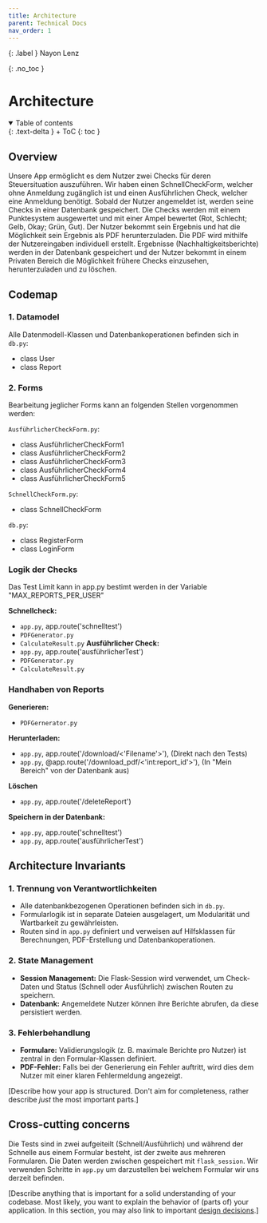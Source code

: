 ```yaml
---
title: Architecture
parent: Technical Docs
nav_order: 1
---
```


{: .label }
Nayon Lenz

{: .no_toc }
# Architecture

<!-- {: .attention }
> This page describes how the application is structured and how important parts of the app work. It should give a new-joiner sufficient technical knowledge for contributing to the codebase.
> 
> See [this blog post](https://matklad.github.io/2021/02/06/ARCHITECTURE.md.html) for an explanation of the concept and these examples:
>
> + <https://github.com/rust-lang/rust-analyzer/blob/master/docs/dev/architecture.md>
> + <https://github.com/Uriopass/Egregoria/blob/master/ARCHITECTURE.md>
> + <https://github.com/davish/obsidian-full-calendar/blob/main/src/README.md>
> 
> For structural and behavioral illustration, you might want to leverage [Mermaid](../ui-components.md), e.g., by charting common [C4](https://c4model.com/) or [UML](https://www.omg.org/spec/UML) diagrams.
> 
>
> You may delete this `attention` box. -->

<details open markdown="block">
{: .text-delta }
<summary>Table of contents</summary>
+ ToC
{: toc }
</details>

## Overview

Unsere App ermöglicht es dem Nutzer zwei Checks für deren Steuersituation auszuführen. Wir haben einen SchnellCheckForm, welcher ohne Anmeldung zugänglich ist und einen Ausführlichen Check, welcher eine Anmeldung benötigt. Sobald der Nutzer angemeldet ist, werden seine Checks in einer Datenbank gespeichert. Die Checks werden mit einem Punktesystem ausgewertet und mit einer Ampel bewertet (Rot, Schlecht; Gelb, Okay; Grün, Gut). Der Nutzer bekommt sein Ergebnis und hat die Möglichkeit sein Ergebnis als PDF herunterzuladen. Die PDF wird mithilfe der Nutzereingaben individuell erstellt. Ergebnisse (Nachhaltigkeitsberichte) werden in der Datenbank gespeichert und der Nutzer bekommt in einem Privaten Bereich die Möglichkeit frühere Checks einzusehen, herunterzuladen und zu löschen.

<!-- Die User Journey sieht wie folgt aus:

```mermaid
journey
    title SchnellCheckForm
    section Nicht angemeldet
      Check wählen: 6
      Check ausfüllen: 4
      Ergebnisse einholen: 3
    section Angemeldet
      Checks einsehen: 2
      Checks bearbeiten: 5
``` -->



<!-- [Give a high-level overview of what your app does and how it achieves it: similar to the value proposition, but targeted at a fellow developer who wishes to contribute.] -->

## Codemap

### 1. Datamodel
Alle Datenmodell-Klassen und Datenbankoperationen befinden sich in `db.py`:
- class User 
- class Report

### 2. Forms
Bearbeitung jeglicher Forms kann an folgenden Stellen vorgenommen werden:

`AusführlicherCheckForm.py`:
- class AusführlicherCheckForm1
- class AusführlicherCheckForm2
- class AusführlicherCheckForm3
- class AusführlicherCheckForm4
- class AusführlicherCheckForm5

`SchnellCheckForm.py`:
- class SchnellCheckForm

`db.py`:
- class RegisterForm
- class LoginForm

### Logik der Checks
Das Test Limit kann in app.py bestimt werden in der Variable "MAX_REPORTS_PER_USER"

**Schnellcheck:**
- `app.py`, app.route('schnelltest')
- `PDFGenerator.py`
- `CalculateResult.py`
**Ausführlicher Check:**
- `app.py`, app.route('ausführlicherTest')
- `PDFGenerator.py`
- `CalculateResult.py`

### Handhaben von Reports

**Generieren:**
- `PDFGernerator.py`

**Herunterladen:**
- `app.py`, app.route('/download/<'Filename'>'), (Direkt nach den Tests)
- `app.py`, @app.route('/download_pdf/<'int:report_id'>'), (In "Mein Bereich" von der Datenbank aus)

**Löschen**
- `app.py`, app.route('/deleteReport')

**Speichern in der Datenbank:**
- `app.py`, app.route('schnelltest')
- `app.py`, app.route('ausführlicherTest')

## Architecture Invariants

### 1. Trennung von Verantwortlichkeiten
- Alle datenbankbezogenen Operationen befinden sich in `db.py`.
- Formularlogik ist in separate Dateien ausgelagert, um Modularität und Wartbarkeit zu gewährleisten.
- Routen sind in `app.py` definiert und verweisen auf Hilfsklassen für Berechnungen, PDF-Erstellung und Datenbankoperationen.

### 2. State Management
- **Session Management:** Die Flask-Session wird verwendet, um Check-Daten und Status (Schnell oder Ausführlich) zwischen Routen zu speichern.
- **Datenbank:** Angemeldete Nutzer können ihre Berichte abrufen, da diese persistiert werden.

### 3. Fehlerbehandlung
- **Formulare:** Validierungslogik (z. B. maximale Berichte pro Nutzer) ist zentral in den Formular-Klassen definiert.
- **PDF-Fehler:** Falls bei der Generierung ein Fehler auftritt, wird dies dem Nutzer mit einer klaren Fehlermeldung angezeigt.


<!-- Unsere App läuft wie folgt ab:
### 1. Homepage
 Auf der Index Route (Die Startseite) bekommt der Nutzer einige Informationen und die Möglichkeit sich anzumelden, zu registrieren, den Schnelltest zu starten und unter der Bedingung, das er angemeldet ist den ausführlichen Test zu starten (Wenn nicht angemeldet wird er zum login weitergeleitet). Falls der Nutzer bereits angemeldet ist, kann er ebenfalls in der navbar zu "Mein Bereich" navigieren oder sich abmelden. 

### 2. Schnelltest
Der Nutzer wird sobald er den Schnelltest button drückt mit der Schnelltest Route, zum weitergeleitet. Falls der Nutzer angemeldet ist, wird gecheckt ob er das Limit an Tests pro Nutzer überschitten hat. Falls dies der Fall ist, wird eine Fehlermeldung geflashed und er wird zu "Mein Bereich" weitergeleitet um Tests zu löschen. Falls nicht, kommt er zum Test. Dort kann er den Schnelltest in form eines WTForms ausfüllen. Nachdem alles ausgefüllt ist und der Nutzer auf "Fertig" drückt, berechnet die Schnelltest Route das Ergebnis mit einem Punktesystem und gibt eine Ampelfarbe aus. Zudem werden die Testart (Ausfürhlich/Schnell), die Formulardaten, die Ampelfarbe in einer Session gespeichert. Eine PDF wird generiert mit der generate_pdf Methode aus der PDFGenerator Klasse. Das alles wird an die Route "Result" übergeben.
Falls der nutzer angemeldet ist, wird die Testart, die PDF und das Datum in die "db.sqlite" Datenbank eingefügt mit der Parent Id vom derzeitigen Nutzer (Die PDFs werden dem Nutzer zugeschrieben). Dann wird der Nutzer ebenfalls zu "Result" weitergeleitet.

### 3. Login und Registrierung
Das Login/Register System ist sehr simpel gehalten. Mit den Routes "login" und "register" kommt man zu einer Seite mit jeweils einem WTForm und die Logik der Forms ist in db.py definiert. Wir verwenden Flasks "LoginManager" um alles zu handhaben
**Registrieren**: Der Nutzer muss Nutzernamen, Passwort und Passwort bestätigen als input eingeben. Das ist selbsterklärend. Der Nutzername darf nicht vergeben sein, die Passwörter müssen übereinstimmen und beides muss eine bestimmte Buchstabenlänge haben. Die Logik ist in der "validate..." Methode der db.RegisterForm Klasse definiert. Wenn alles stimmt, wird der Nutzer in die Datenbank eingetragen.
**Login**:

### Ausführlicher Test

### Mein Bereich -->

[Describe how your app is structured. Don't aim for completeness, rather describe *just* the most important parts.]

## Cross-cutting concerns

Die Tests sind in zwei aufgeiteilt (Schnell/Ausführlich) und während der Schnelle aus einem Formular besteht, ist der zweite aus mehreren Formularen. Die Daten werden zwischen gespeichert mit `flask_session`. Wir verwenden Schritte in ``app.py`` um darzustellen bei welchem Formular wir uns derzeit befinden.


[Describe anything that is important for a solid understanding of your codebase. Most likely, you want to explain the behavior of (parts of) your application. In this section, you may also link to important [design decisions](../design-decisions.md).]
